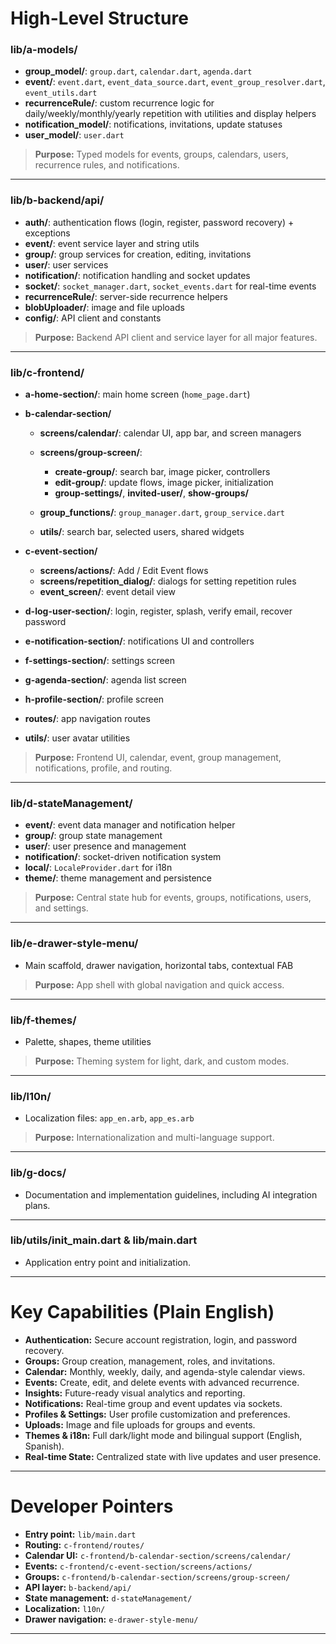 
# High-Level Structure

### **lib/a-models/**

* **group_model/**: `group.dart`, `calendar.dart`, `agenda.dart`
* **event/**: `event.dart`, `event_data_source.dart`, `event_group_resolver.dart`, `event_utils.dart`
* **recurrenceRule/**: custom recurrence logic for daily/weekly/monthly/yearly repetition with utilities and display helpers
* **notification_model/**: notifications, invitations, update statuses
* **user_model/**: `user.dart`

> **Purpose:** Typed models for events, groups, calendars, users, recurrence rules, and notifications.

---

### **lib/b-backend/api/**

* **auth/**: authentication flows (login, register, password recovery) + exceptions
* **event/**: event service layer and string utils
* **group/**: group services for creation, editing, invitations
* **user/**: user services
* **notification/**: notification handling and socket updates
* **socket/**: `socket_manager.dart`, `socket_events.dart` for real-time events
* **recurrenceRule/**: server-side recurrence helpers
* **blobUploader/**: image and file uploads
* **config/**: API client and constants

> **Purpose:** Backend API client and service layer for all major features.

---

### **lib/c-frontend/**

* **a-home-section/**: main home screen (`home_page.dart`)
* **b-calendar-section/**

  * **screens/calendar/**: calendar UI, app bar, and screen managers
  * **screens/group-screen/**:

    * **create-group/**: search bar, image picker, controllers
    * **edit-group/**: update flows, image picker, initialization
    * **group-settings/**, **invited-user/**, **show-groups/**
  * **group_functions/**: `group_manager.dart`, `group_service.dart`
  * **utils/**: search bar, selected users, shared widgets
* **c-event-section/**

  * **screens/actions/**: Add / Edit Event flows
  * **screens/repetition_dialog/**: dialogs for setting repetition rules
  * **event_screen/**: event detail view
* **d-log-user-section/**: login, register, splash, verify email, recover password
* **e-notification-section/**: notifications UI and controllers
* **f-settings-section/**: settings screen
* **g-agenda-section/**: agenda list screen
* **h-profile-section/**: profile screen
* **routes/**: app navigation routes
* **utils/**: user avatar utilities

> **Purpose:** Frontend UI, calendar, event, group management, notifications, profile, and routing.

---

### **lib/d-stateManagement/**

* **event/**: event data manager and notification helper
* **group/**: group state management
* **user/**: user presence and management
* **notification/**: socket-driven notification system
* **local/**: `LocaleProvider.dart` for i18n
* **theme/**: theme management and persistence

> **Purpose:** Central state hub for events, groups, notifications, users, and settings.

---

### **lib/e-drawer-style-menu/**

* Main scaffold, drawer navigation, horizontal tabs, contextual FAB

> **Purpose:** App shell with global navigation and quick access.

---

### **lib/f-themes/**

* Palette, shapes, theme utilities

> **Purpose:** Theming system for light, dark, and custom modes.

---

### **lib/l10n/**

* Localization files: `app_en.arb`, `app_es.arb`

> **Purpose:** Internationalization and multi-language support.

---

### **lib/g-docs/**

* Documentation and implementation guidelines, including AI integration plans.

---

### **lib/utils/init_main.dart** & **lib/main.dart**

* Application entry point and initialization.

---

# Key Capabilities (Plain English)

* **Authentication:** Secure account registration, login, and password recovery.
* **Groups:** Group creation, management, roles, and invitations.
* **Calendar:** Monthly, weekly, daily, and agenda-style calendar views.
* **Events:** Create, edit, and delete events with advanced recurrence.
* **Insights:** Future-ready visual analytics and reporting.
* **Notifications:** Real-time group and event updates via sockets.
* **Profiles & Settings:** User profile customization and preferences.
* **Uploads:** Image and file uploads for groups and events.
* **Themes & i18n:** Full dark/light mode and bilingual support (English, Spanish).
* **Real-time State:** Centralized state with live updates and user presence.

---

# Developer Pointers

* **Entry point:** `lib/main.dart`
* **Routing:** `c-frontend/routes/`
* **Calendar UI:** `c-frontend/b-calendar-section/screens/calendar/`
* **Events:** `c-frontend/c-event-section/screens/actions/`
* **Groups:** `c-frontend/b-calendar-section/screens/group-screen/`
* **API layer:** `b-backend/api/`
* **State management:** `d-stateManagement/`
* **Localization:** `l10n/`
* **Drawer navigation:** `e-drawer-style-menu/`

---